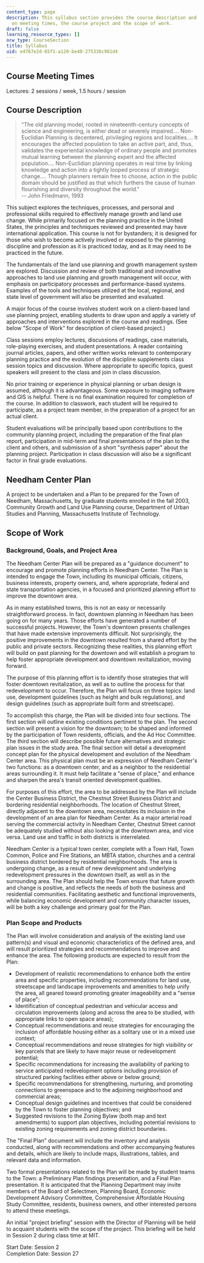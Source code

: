```yaml
---
content_type: page
description: This syllabus section provides the course description and information
  on meeting times, the course project and the scope of work.
draft: false
learning_resource_types: []
ocw_type: CourseSection
title: Syllabus
uid: e4767e2d-65f1-a120-be40-275336c961d4
---
```

## Course Meeting Times

Lectures: 2 sessions / week, 1.5 hours / session

## Course Description

> "The old planning model, rooted in nineteenth-century concepts of science and engineering, is either dead or severely impaired…. Non-Euclidian Planning is decentered, privileging regions and localities…. It encourages the affected population to take an active part, and, thus, validates the experiential knowledge of ordinary people and promotes mutual learning between the planning expert and the affected population…. Non-Euclidian planning operates in real time by linking knowledge and action into a tightly looped process of strategic change…. Though planners remain free to choose, action in the public domain should be justified as that which furthers the cause of human flourishing and diversity throughout the world."   
> \-- John Friedmann, 1993

This subject explores the techniques, processes, and personal and professional skills required to effectively manage growth and land use change. While primarily focused on the planning practice in the United States, the principles and techniques reviewed and presented may have international application. This course is not for bystanders; it is designed for those who wish to become actively involved or exposed to the planning discipline and profession as it is practiced today, and as it may need to be practiced in the future.

The fundamentals of the land use planning and growth management system are explored. Discussion and review of both traditional and innovative approaches to land use planning and growth management will occur, with emphasis on participatory processes and performance-based systems. Examples of the tools and techniques utilized at the local, regional, and state level of government will also be presented and evaluated.

A major focus of the course involves student work on a client-based land use planning project, enabling students to draw upon and apply a variety of approaches and interventions explored in the course and readings. (See below "Scope of Work" for description of client-based project.)

Class sessions employ lectures, discussions of readings, case materials, role-playing exercises, and student presentations. A reader containing journal articles, papers, and other written works relevant to contemporary planning practice and the evolution of the discipline supplements class session topics and discussion. Where appropriate to specific topics, guest speakers will present to the class and join in class discussion.

No prior training or experience in physical planning or urban design is assumed, although it is advantageous. Some exposure to imaging software and GIS is helpful. There is no final examination required for completion of the course. In addition to classwork, each student will be required to participate, as a project team member, in the preparation of a project for an actual client.

Student evaluations will be principally based upon contributions to the community planning project, including the preparation of the final plan report, participation in mid-term and final presentations of the plan to the client and others, and submission of a short "synthesis paper" about the planning project. Participation in class discussion will also be a significant factor in final grade evaluations.

## Needham Center Plan

A project to be undertaken and a Plan to be prepared for the Town of Needham, Massachusetts, by graduate students enrolled in the fall 2003, Community Growth and Land Use Planning course, Department of Urban Studies and Planning, Massachusetts Institute of Technology.

## Scope of Work

### Background, Goals, and Project Area

The Needham Center Plan will be prepared as a "guidance document" to encourage and promote planning efforts in Needham Center. The Plan is intended to engage the Town, including its municipal officials, citizens, business interests, property owners, and, where appropriate, federal and state transportation agencies, in a focused and prioritized planning effort to improve the downtown area.

As in many established towns, this is not an easy or necessarily straightforward process. In fact, downtown planning in Needham has been going on for many years. Those efforts have generated a number of successful projects. However, the Town's downtown presents challenges that have made extensive improvements difficult. Not surprisingly, the positive improvements in the downtown resulted from a shared effort by the public and private sectors. Recognizing these realities, this planning effort will build on past planning for the downtown and will establish a program to help foster appropriate development and downtown revitalization, moving forward.

The purpose of this planning effort is to identify those strategies that will foster downtown revitalization, as well as to outline the process for that redevelopment to occur. Therefore, the Plan will focus on three topics: land use, development guidelines (such as height and bulk regulations), and design guidelines (such as appropriate built form and streetscape).

To accomplish this charge, the Plan will be divided into four sections. The first section will outline existing conditions pertinent to the plan. The second section will present a vision for the downtown; to be shaped and informed by the participation of Town residents, officials, and the Ad Hoc Committee. The third section will describe possible future alternatives and strategic plan issues in the study area. The final section will detail a development concept plan for the physical development and evolution of the Needham Center area. This physical plan must be an expression of Needham Center's two functions: as a downtown center, and as a neighbor to the residential areas surrounding it. It must help facilitate a "sense of place," and enhance and sharpen the area's transit oriented development qualities.

For purposes of this effort, the area to be addressed by the Plan will include the Center Business District, the Chestnut Street Business District and bordering residential neighborhoods. The location of Chestnut Street, directly adjacent to the downtown area, necessitates its inclusion in the development of an area plan for Needham Center. As a major arterial road serving the commercial activity in Needham Center, Chestnut Street cannot be adequately studied without also looking at the downtown area, and vice versa. Land use and traffic in both districts is interrelated.

Needham Center is a typical town center, complete with a Town Hall, Town Common, Police and Fire Stations, an MBTA station, churches and a central business district bordered by residential neighborhoods. The area is undergoing change, as a result of new development and underlying redevelopment pressures in the downtown itself, as well as in the surrounding area. The Plan should help the Town ensure that future growth and change is positive, and reflects the needs of both the business and residential communities. Facilitating aesthetic and functional improvements, while balancing economic development and community character issues, will be both a key challenge and primary goal for the Plan.

### Plan Scope and Products

The Plan will involve consideration and analysis of the existing land use pattern(s) and visual and economic characteristics of the defined area, and will result prioritized strategies and recommendations to improve and enhance the area. The following products are expected to result from the Plan:

- Development of realistic recommendations to enhance both the entire area and specific properties, including recommendations for land use, streetscape and landscape improvements and amenities to help unify the area, all geared toward promoting greater imageability and a "sense of place";
- Identification of conceptual pedestrian and vehicular access and circulation improvements (along and across the area to be studied, with appropriate links to open space areas);
- Conceptual recommendations and reuse strategies for encouraging the inclusion of affordable housing either as a solitary use or in a mixed use context;
- Conceptual recommendations and reuse strategies for high visibility or key parcels that are likely to have major reuse or redevelopment potential;
- Specific recommendations for increasing the availability of parking to service anticipated redevelopment options including provision of structured parking facilities either above or below ground;
- Specific recommendations for strengthening, nurturing, and promoting connections to greenspace and to the adjoining neighborhood and commercial areas;
- Conceptual design guidelines and incentives that could be considered by the Town to foster planning objectives; and
- Suggested revisions to the Zoning Bylaw (both map and text amendments) to support plan objectives, including potential revisions to existing zoning requirements and zoning district boundaries.

The "Final Plan" document will include the inventory and analysis conducted, along with recommendations and other accompanying features and details, which are likely to include maps, illustrations, tables, and relevant data and information.

Two formal presentations related to the Plan will be made by student teams to the Town: a Preliminary Plan findings presentation, and a Final Plan presentation. It is anticipated that the Planning Department may invite members of the Board of Selectmen, Planning Board, Economic Development Advisory Committee, Comprehensive Affordable Housing Study Committee, residents, business owners, and other interested persons to attend these meetings.

An initial "project briefing" session with the Director of Planning will be held to acquaint students with the scope of the project. This briefing will be held in Session 2 during class time at MIT.

Start Date: Session 2   
Completion Date: Session 27